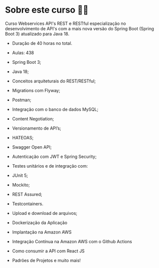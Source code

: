 

# Sobre este curso 🧑‍💻

Curso Webservices API's REST e RESTful especialização no desenvolvimento de API's com a mais nova versão do Spring Boot (Spring Boot 3) atualizado para Java 18.

- Duração de  40 horas no total.
- Aulas: 438 

- Spring Boot 3;

- Java 18;

- Conceitos arquiteturais do REST/RESTful;

- Migrations com Flyway;

- Postman;

- Integração com o banco de dados MySQL;

- Content Negotiation;

- Versionamento de API’s;

- HATEOAS;

- Swagger Open API;

- Autenticação com JWT e Spring Security;

- Testes unitários e de integração com:

- JUnit 5;

- Mockito;

- REST Assured;

- Testcontainers.

- Upload e download de arquivos;

- Dockerização da Aplicação

- Implantação na Amazon AWS

- Integração Contínua na Amazon AWS com o Github Actions

- Como consumir a API com React JS

- Padrões de Projetos e muito mais!
